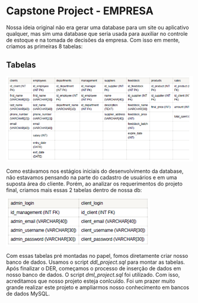 # Capstone Project - EMPRESA

Nossa ideia original não era gerar uma database para um site ou aplicativo qualquer, mas sim uma database que seria usada para
auxiliar no controle de estoque e na tomada de decisões da empresa. Com isso em mente, criamos as primeiras 8 tabelas:




## Tabelas

![App Screenshot](./screenshots/tables.png?raw=true)

Como estávamos nos estágios iniciais do desenvolvimento da database, não estavamos pensando na parte do cadastro de
usuários e em uma suposta área do cliente. Porém, ao analizar os requerimentos do projeto final, criamos mais essas 2 tabelas
dentro de nossa db:

![App Screenshot](./screenshots/logins_tables.png?raw=true)

Com essas tabelas pré montadas no papel, fomos diretamente criar nosso banco de dados. Usamos o script *ddl_project.sql* para montar as tabelas. Após finalizar o DER, começamos o processo de inserção de dados em nosso banco de dados. O script *dml_project.sql* foi utilizado. 
Com isso, acreditamos que nosso projeto esteja conlcuído. Foi um prazer muito grande realizar este projeto e ampliarmos nosso
conhecimento em bancos de dados MySQL.


